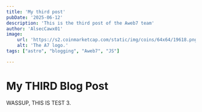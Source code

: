```yaml
---
title: 'My third post'
pubDate: '2025-06-12'
description: 'This is the third post of the Aweb7 team'
author: 'AlsecCawx01'
image:
    url: 'https://s2.coinmarketcap.com/static/img/coins/64x64/19618.png'
    alt: 'The A7 logo.'
tags: ["astro", "blogging", "Aweb7", "JS"]

---
```

# My THIRD Blog Post
WASSUP, THIS IS TEST 3.
